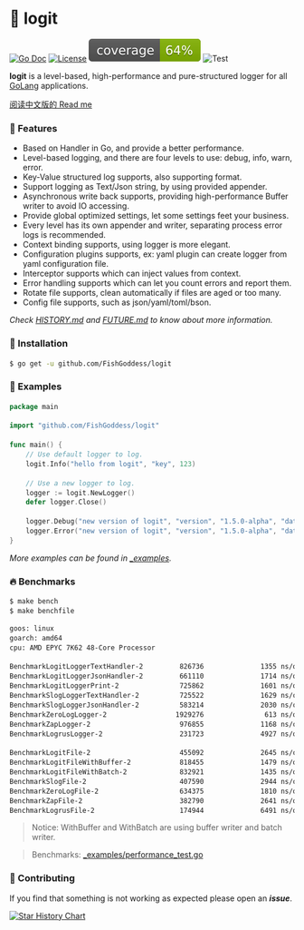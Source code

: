 # 📝 logit

[![Go Doc](_icons/godoc.svg)](https://pkg.go.dev/github.com/FishGoddess/logit)
[![License](_icons/license.svg)](https://www.apache.org/licenses/LICENSE-2.0.html)
[![Coverage](_icons/coverage.svg)](_icons/coverage.svg)
![Test](https://github.com/FishGoddess/logit/actions/workflows/test.yml/badge.svg)

**logit** is a level-based, high-performance and pure-structured logger for all [GoLang](https://golang.org)
applications.

[阅读中文版的 Read me](./README.md)

### 🥇 Features

* Based on Handler in Go, and provide a better performance.
* Level-based logging, and there are four levels to use: debug, info, warn, error.
* Key-Value structured log supports, also supporting format.
* Support logging as Text/Json string, by using provided appender.
* Asynchronous write back supports, providing high-performance Buffer writer to avoid IO accessing.
* Provide global optimized settings, let some settings feet your business.
* Every level has its own appender and writer, separating process error logs is recommended.
* Context binding supports, using logger is more elegant.
* Configuration plugins supports, ex: yaml plugin can create logger from yaml configuration file.
* Interceptor supports which can inject values from context.
* Error handling supports which can let you count errors and report them.
* Rotate file supports, clean automatically if files are aged or too many.
* Config file supports, such as json/yaml/toml/bson.

_Check [HISTORY.md](./HISTORY.md) and [FUTURE.md](./FUTURE.md) to know about more information._

### 🚀 Installation

```bash
$ go get -u github.com/FishGoddess/logit
```

### 📖 Examples

```go
package main

import "github.com/FishGoddess/logit"

func main() {
	// Use default logger to log.
	logit.Info("hello from logit", "key", 123)

	// Use a new logger to log.
	logger := logit.NewLogger()
	defer logger.Close()

	logger.Debug("new version of logit", "version", "1.5.0-alpha", "date", 20231122)
	logger.Error("new version of logit", "version", "1.5.0-alpha", "date", 20231122)
}
```

_More examples can be found in [_examples](./_examples)._

### 🔥 Benchmarks

```bash
$ make bench
$ make benchfile
```

```bash
goos: linux
goarch: amd64
cpu: AMD EPYC 7K62 48-Core Processor

BenchmarkLogitLoggerTextHandler-2         826736              1355 ns/op             288 B/op          3 allocs/op
BenchmarkLogitLoggerJsonHandler-2         661110              1714 ns/op             408 B/op          6 allocs/op
BenchmarkLogitLoggerPrint-2               725862              1601 ns/op              48 B/op          1 allocs/op
BenchmarkSlogLoggerTextHandler-2          725522              1629 ns/op               0 B/op          0 allocs/op
BenchmarkSlogLoggerJsonHandler-2          583214              2030 ns/op             120 B/op          3 allocs/op
BenchmarkZeroLogLogger-2                 1929276               613 ns/op               0 B/op          0 allocs/op
BenchmarkZapLogger-2                      976855              1168 ns/op             216 B/op          2 allocs/op
BenchmarkLogrusLogger-2                   231723              4927 ns/op            2080 B/op         32 allocs/op

BenchmarkLogitFile-2                      455092              2645 ns/op             288 B/op          3 allocs/op
BenchmarkLogitFileWithBuffer-2            818455              1479 ns/op             288 B/op          3 allocs/op
BenchmarkLogitFileWithBatch-2             832921              1435 ns/op             288 B/op          3 allocs/op
BenchmarkSlogFile-2                       407590              2944 ns/op               0 B/op          0 allocs/op
BenchmarkZeroLogFile-2                    634375              1810 ns/op               0 B/op          0 allocs/op
BenchmarkZapFile-2                        382790              2641 ns/op             216 B/op          2 allocs/op
BenchmarkLogrusFile-2                     174944              6491 ns/op            2080 B/op         32 allocs/op
```

> Notice: WithBuffer and WithBatch are using buffer writer and batch writer.

> Benchmarks: [_examples/performance_test.go](./_examples/performance_test.go)

### 👥 Contributing

If you find that something is not working as expected please open an _**issue**_.

[![Star History Chart](https://api.star-history.com/svg?repos=fishgoddess/logit&type=Date)](https://star-history.com/#fishgoddess/logit&Date)
